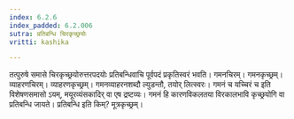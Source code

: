 ```yaml
---
index: 6.2.6
index_padded: 6.2.006
sutra: प्रतिबन्धि चिरकृच्छ्रयोः
vritti: kashika

---
```

तत्पुरुषे समासे चिरकृच्छ्रयोरुत्तरपदयोः प्रतिबन्धिवाचि पूर्वपदं प्रकृतिस्वरं भवति। गमनचिरम्। गमनकृच्छ्रम्। व्याहरणचिरम्। व्याहरणकृच्छ्रम्। गमनव्याहरनशब्दौ ल्युडन्तौ, तयोर् लित्स्वरः। गमनं च यच्चिरं च इति विशेषणसमासो ऽयम्, मयूरव्यंसकादिर् वा एष द्रष्टव्यः। गमनं हि कारणविकलतया विरकालभावि कृच्छ्रयोगि वा प्रतिबन्धि जायते। प्रतिबन्धि इति किम्? मूत्रकृच्छ्रम्।